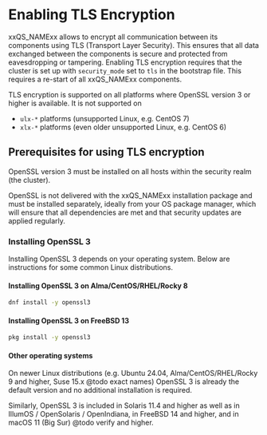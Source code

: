 # Enabling TLS Encryption

xxQS_NAMExx allows to encrypt all communication between its components using TLS (Transport Layer Security).
This ensures that all data exchanged between the components is secure and protected from eavesdropping or
tampering.
Enabling TLS encryption requires that the cluster is set up with `security_mode` set to `tls` in the bootstrap file. This requires a re-start of all xxQS_NAMExx components.

TLS encryption is supported on all platforms where OpenSSL version 3 or higher is available. It is not supported on
* `ulx-*` platforms (unsupported Linux, e.g. CentOS 7)
* `xlx-*` platforms (even older unsupported Linux, e.g. CentOS 6)

## Prerequisites for using TLS encryption

OpenSSL version 3 must be installed on all hosts within the security realm (the cluster).

OpenSSL is not delivered with the xxQS_NAMExx installation package and must be installed separately, ideally from your OS package manager, which will ensure that all dependencies are met and that security updates are applied regularly.

### Installing OpenSSL 3

Installing OpenSSL 3 depends on your operating system. Below are instructions for some common Linux distributions.

#### Installing OpenSSL 3 on Alma/CentOS/RHEL/Rocky 8
```bash
dnf install -y openssl3
```

#### Installing OpenSSL 3 on FreeBSD 13

```bash
pkg install -y openssl3
```

#### Other operating systems

On newer Linux distributions (e.g. Ubuntu 24.04, Alma/CentOS/RHEL/Rocky 9 and higher, Suse 15.x @todo exact names) OpenSSL 3 is already the default version and no additional installation is required.

Similarly, OpenSSL 3 is included in Solaris 11.4 and higher as well as in IllumOS / OpenSolaris / OpenIndiana, in FreeBSD 14 and higher, and in macOS 11 (Big Sur) @todo verify and higher.
